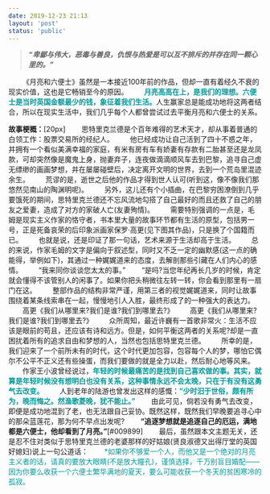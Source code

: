 ```yaml
---
date: 2019-12-23 21:13
layout: 'post'
status: 'public'
---
```


> ***“卑鄙与伟大，恶毒与善良，仇恨与热爱是可以互不排斥的并存在同一颗心里的。”***

&emsp;&emsp;《月亮和六便士》虽然是一本接近100年前的作品，但却一直有着经久不衰的现实价值，这也是它畅销至今的原因。
&emsp;&emsp;<span style="color:#009899;">**月亮高高在上，是我们的理想。六便士是当时英国金额最少的钱，象征着我们生活。**</span>人生赢家总是能成功地将这两者结合，所以在现实生活中，我们几乎每个人都曾尝试过去平衡月亮和六便士的关系。

**故事梗概：**[20px]
&emsp;&emsp;思特里克兰德是个百年难得的艺术天才，却从事着普通的白领工作：股票交易所的经纪人。
&emsp;&emsp;他已经成功让自己活到了四十不惑之年，并拥有一个看似美满幸福的家庭，有米有房有车有娇妻有存款有二胎甚至还是龙凤款，可却突然像是魔鬼上身，抛妻弃子，连夜做滴滴顺风车去到巴黎，追寻自己虚无缥缈的画画梦想，并在屡屡碰壁后，决定离开文明的世界，去到一个荒岛里混迹余生。
&emsp;&emsp;荒谬的是，逝世之后他的作品才得到世人认可(听到这，像不像我们那悠然见南山的陶渊明呢)。
&emsp;&emsp;另外，这儿还有个小插曲，在巴黎穷困潦倒到几乎要饿死的期间，思特里克兰德还不忘风流地勾搭了自己最好的而且还救了自己的朋友之爱妻，造成了对方的家破人亡(友妻殉情)。
&emsp;&emsp;需要特别强调的一点是，毛姆是现实主义作家的恪守者，书本里大量的故事环节都有生活的原型，包括男一号，正是死备哀荣的后印象派画家保罗·高更(见下图其作品)，只是换了个国籍而已。
&emsp;&emsp;也就是说，还是印证了那一句话，艺术来源于生活却高于生活。
&emsp;&emsp;总的来说，作家毛姆的文字是偏向于叙述型，同时又不乏一定的幽默感(这一点的确能得，举例如下)，其通过一种娓娓道来的态度，去解剖那些引藏在人们内心的感情。
&emsp;&emsp;“我来同你谈谈您太太的事。”
&emsp;&emsp;“是吗?当您年纪再长几岁的时候，肯定就会懂得不该管别人的闲事了。如果你把头稍微往左转一转，你会看到那里有一扇门在这。
&emsp;&emsp;整部作品的结构非常严谨，用第三者的视觉娓娓道来，同时让故事围绕着某条线索串在一起，慢慢地引人入胜，最终形成了的一种强大的表达力。
&emsp;&emsp;高更《我们从哪里来?我们是谁?我们到哪里去?》
&emsp;&emsp;高更《我们从哪里来?我们是谁?我们到哪里去?》
&emsp;&emsp;众所周知，最近许巍有一首歌非常火：生活不应该是眼前的苟且，还应该有诗和远方。但是，如何平衡这两者的关系呢?却是一直困扰着所有的追求自由和梦想的人，当然也包括思特里克兰德。
&emsp;&emsp;所幸的是，我们迎来了一个前所未有的时代，这个时代更加包容，包容每个人的梦，哪怕它偶尔不公平不正义还有些操蛋，而我们要做的就是全力以赴，然后耐心地等风来。
&emsp;&emsp;作家王小波曾经说过，<span style="color:#009899;">**年轻的时候最痛苦的是找到自己喜欢做的事。其实，就算是年轻时候没有想明白也没有关系，这种事情永远不会太晚，只在于有没有这勇气去改变。**</span>
&emsp;&emsp;人到老年的陆游也曾发出这样的感慨：<span style="color:#009899;">**”少时汩于世俗，颇有所为，晚而悔之。然渔歌菱晚，犹不能止。”**</span>
&emsp;&emsp;由此可见，倘若没有勇气去改变，即便是成功地混到了老，也无法跟自己妥协。既然这样，既然我们早晚要追寻心中的那朵蓝莲花，那为何不早点出发呢?
&emsp;&emsp;**“追逐梦想就是追逐自己的厄运，满地都是六便士，他却看到了月亮。”**[#009899]
&emsp;&emsp;最后，虽然跟本文主题无关，还是忍不住对类似于思特里克兰德的老婆那样的好姑娘(贤良淑德又出得厅堂的英国好媳妇)说上一句公道话：
&emsp;&emsp;<span style="color:#009899;">*如果你不够爱一个人，而他又是一个绝对的月亮主义者的话，请真的要放大眼睛(不是放大瞳孔)，谨慎选择，千万别盲目婚配——因为你要么收获一个六便士繁华满地的夏天，要么可能收获一个冬天的贫困寒冷的孤寂。
